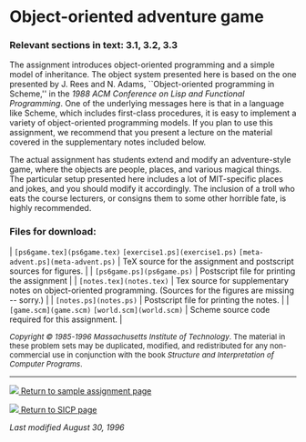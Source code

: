 # Object-oriented adventure game

### Relevant sections in text: 3.1, 3.2, 3.3

The assignment introduces object-oriented programming and a simple model of inheritance. The object system presented here is based on the one presented by J. Rees and N. Adams, ``Object-oriented programming in Scheme,'' in the _1988 ACM Conference on Lisp and Functional Programming_. One of the underlying messages here is that in a language like Scheme, which includes first-class procedures, it is easy to implement a variety of object-oriented programming models. If you plan to use this assignment, we recommend that you present a lecture on the material covered in the supplementary notes included below.

The actual assignment has students extend and modify an adventure-style game, where the objects are people, places, and various magical things. The particular setup presented here includes a lot of MIT-specific places and jokes, and you should modify it accordingly. The inclusion of a troll who eats the course lecturers, or consigns them to some other horrible fate, is highly recommended.

### Files for download:

| `[ps6game.tex](ps6game.tex)`
`[exercise1.ps](exercise1.ps)`
`[meta-advent.ps](meta-advent.ps)` | TeX source for the assignment and postscript sources for figures. |
| `[ps6game.ps](ps6game.ps)` | Postscript file for printing the assignment |
| `[notes.tex](notes.tex)` | Tex source for supplementary notes on object-oriented programming. (Sources for the figures are missing -- sorry.) |
| `[notes.ps](notes.ps)` | Postscript file for printing the notes. |
| `[game.scm](game.scm)`
`[world.scm](world.scm)` | Scheme source code required for this assignment. |

<font size="-1">_Copyright © 1985-1996 Massachusetts Institute of Technology_.
The material in these problem sets may be duplicated, modified, and redistributed for any non-commercial use in conjunction with the book _Structure and Interpretation of Computer Programs_.</font>

* * *

[![](../back.gif) Return to sample assignment page](../../psets)

[![](../back.gif) Return to SICP page](/sicp)

_Last modified August 30, 1996_